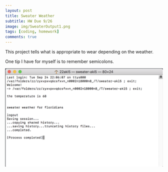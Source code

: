 ```yaml
---
layout: post
title: Sweater Weather
subtitle: HW Due 9/26
image: img/SweaterOutput1.png
tags: [coding, homework]
comments: true
---
```


This project tells what is appropriate to wear depending on the weather. 

One tip I have for myself is to remember semicolons.

![coding sweater](/img/SweaterOutput1.png)


